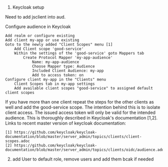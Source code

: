 1. Keycloak setup

Need to add jsclient into aud. 

Configure audience in Keycloak

    Add realm or configure existing
    Add client my-app or use existing
    Goto to the newly added "Client Scopes" menu [1]
        Add Client scope 'good-service'
        Within the settings of the 'good-service' goto Mappers tab
            Create Protocol Mapper 'my-app-audience'
                Name: my-app-audience
                Choose Mapper type: Audience
                Included Client Audience: my-app
                Add to access token: on
    Configure client my-app in the "Clients" menu
        Client Scopes tab in my-app settings
        Add available client scopes "good-service" to assigned default client scopes

If you have more than one client repeat the steps for the other clients as well and add the good-service scope. The intention behind this is to isolate client access. The issued access token will only be valid for the intended audience. This is thoroughly described in Keycloak's documentation [1,2].
Links to recent master version of keycloak documentation:

    [1] https://github.com/keycloak/keycloak-documentation/blob/master/server_admin/topics/clients/client-scopes.adoc
    [2] https://github.com/keycloak/keycloak-documentation/blob/master/server_admin/topics/clients/oidc/audience.adoc

2. add User to default role, remove users and add them bcak if needed

